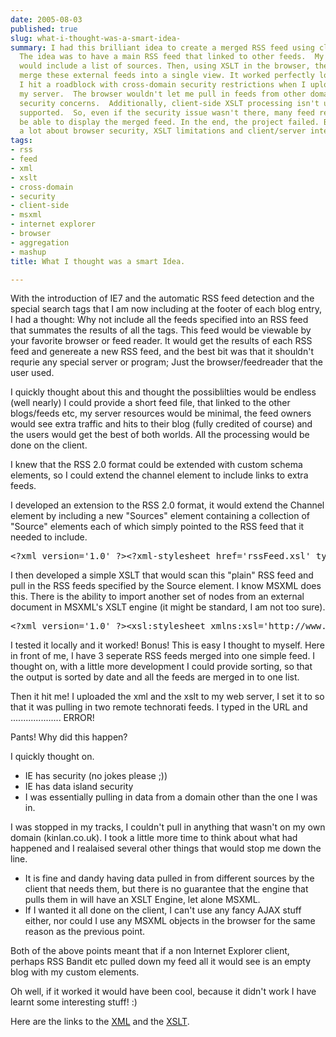 ```yaml
---
date: 2005-08-03
published: true
slug: what-i-thought-was-a-smart-idea-
summary: I had this brilliant idea to create a merged RSS feed using client-side processing.
  The idea was to have a main RSS feed that linked to other feeds.  My custom XML
  would include a list of sources. Then, using XSLT in the browser, the client could
  merge these external feeds into a single view. It worked perfectly locally!  However,
  I hit a roadblock with cross-domain security restrictions when I uploaded it to
  my server.  The browser wouldn't let me pull in feeds from other domains due to
  security concerns.  Additionally, client-side XSLT processing isn't universally
  supported.  So, even if the security issue wasn't there, many feed readers wouldn't
  be able to display the merged feed. In the end, the project failed. But, I learned
  a lot about browser security, XSLT limitations and client/server interactions!
tags:
- rss
- feed
- xml
- xslt
- cross-domain
- security
- client-side
- msxml
- internet explorer
- browser
- aggregation
- mashup
title: What I thought was a smart Idea.

---
```

With the introduction of IE7 and the automatic RSS feed detection and the special search tags that I am now including at the footer of each blog entry, I had a thought: Why not include all the feeds specified into an RSS feed that summates the results of all the tags.  This feed would be viewable by your favorite browser or feed reader.  It would get the results of each RSS feed and genereate a new RSS feed, and the best bit was that it shouldn't requrie any special server or program; Just the browser/feedreader that the user used.<p />I quickly thought about this and thought the possiblilties would be endless (well nearly) I could provide a short feed file, that linked to the other blogs/feeds etc, my server resources would be minimal, the feed owners would see extra traffic and hits to their blog (fully credited of course) and the users would get the best of both worlds.  All the processing would be done on the client.<p />I knew that the RSS 2.0 format could be extended with custom schema elements, so I could extend the channel element to include links to extra feeds.<p />I developed an extension to the RSS 2.0 format, it would extend the Channel element by including a new "Sources" element containing a collection of "Source" elements each of which simply pointed to the RSS feed that it needed to include.<p /><div class="CodeRay">
  <div class="code"><pre>&lt;?xml version='1.0' ?&gt;&lt;?xml-stylesheet href='rssFeed.xsl' type='text/xsl' ?&gt;&lt;rss version='2.0' xmlns:merge='http://kinlan.co.uk/merge'&gt;    &lt;channel&gt;        &lt;title&gt;Kinlan&lt;/title&gt;        &lt;link&gt; &lt;/link&gt;        &lt;description&gt;Kinlan RSS feed.&lt;/description&gt;        &lt;managingEditor&gt;Paul Kinlan&lt;/managingEditor&gt;        &lt;webMaster&gt;paul@kinlan.co.uk&lt;/webMaster&gt;        &lt;pubDate&gt;Unknown&lt;/pubDate&gt;        &lt;merge:Sources&gt;            &lt;Source id='Technorati' href='http://feeds.technorati.com/feed/posts/tag/Styling' /&gt;                &lt;/merge:Sources&gt;    &lt;/channel&gt;&lt;/rss&gt;</pre></div>
</div>
I then developed a simple XSLT that would scan this "plain" RSS feed and pull in the RSS feeds specified by the Source element. I know MSXML does this.  There is the ability to import another set of nodes from an external document in MSXML's XSLT engine (it might be standard, I am not too sure).<div class="CodeRay">
  <div class="code"><pre>&lt;?xml version='1.0' ?&gt;&lt;xsl:stylesheet xmlns:xsl='http://www.w3.org/1999/XSL/Transform' version='1.0' xmlns:merge='http://kinlan.co.uk/merge'&gt;    &lt;xsl:output method='xml'/&gt;    &lt;xsl:template match='channel'&gt;        &lt;xsl:copy-of select='/.' /&gt;        &lt;xsl:element name='rss' namespace=''&gt;            &lt;xsl:apply-templates select='/rss/channel/merge:Sources/Source' /&gt;        &lt;/xsl:element&gt;    &lt;/xsl:template&gt;    &lt;xsl:template match='/rss/channel/merge:Sources/Source'&gt;        &lt;!--Import Some More Documents --&gt;        &lt;xsl:copy-of select='document(@href)//item'/&gt;    &lt;/xsl:template&gt;&lt;/xsl:stylesheet&gt;</pre></div>
</div>
I tested it locally and it worked! Bonus! This is easy I thought to myself.  Here in front of me, I have 3 seperate RSS feeds merged into one simple feed.  I thought on, with a little more development I could provide sorting, so that the output is sorted by date and all the feeds are merged in to one list.<p />Then it hit me!  I uploaded the xml and the xslt to my web server, I set it to so that it was pulling in two remote technorati feeds.  I typed in the URL and .................... ERROR!<p />Pants!  Why did this happen?<p />I quickly thought on.<ul>
<li>IE has security (no jokes please ;))</li>
<li> IE has data island security</li>
<li> I was essentially pulling in data from a domain other than the one I was in.</li>
</ul>I was stopped in my tracks, I couldn't pull in anything that wasn't on my own domain (kinlan.co.uk).  I took a little more time to think about what had happened and I realaised several other things that would stop me down the line.<p /><ul>
<li>It is fine and dandy having data pulled in from different sources by the client that needs them, but there is no guarantee that the engine that pulls them in will have an XSLT Engine, let alone MSXML.</li>
<li>If I wanted it all done on the client, I can't use any fancy AJAX stuff either, nor could I use any MSXML objects in the browser for the same reason as the previous point.</li>
</ul>Both of the above points meant that if a non Internet Explorer client, perhaps RSS Bandit etc pulled down my feed all it would see is an empty blog with my custom elements.<p />Oh well, if it worked it would have been cool, because it didn't work I have learnt some interesting stuff! :)<p />Here are the links to the <a href="http://www.kinlan.co.uk/rss/rssFeed.xml">XML</a> and the <a href="http://www.kinlan.co.uk/rss/rssFeed.xsl">XSLT</a>.<p />

